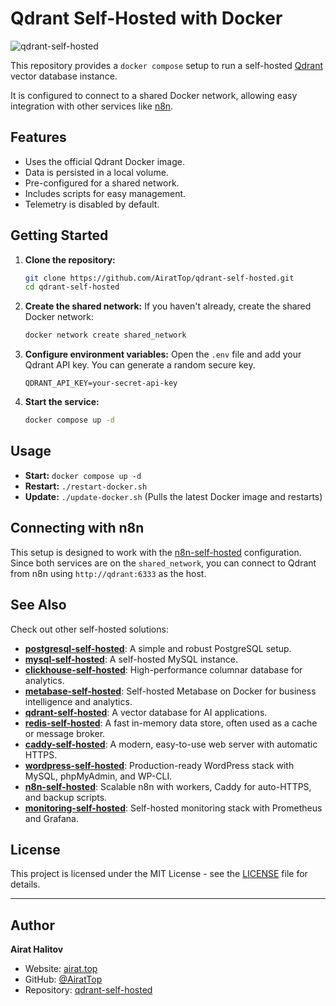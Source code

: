 # Qdrant Self-Hosted with Docker

![qdrant-self-hosted](https://repository-images.githubusercontent.com/1070266972/6589ab8c-bfc9-47f5-bead-4a509ebae6dc)

This repository provides a `docker compose` setup to run a self-hosted [Qdrant](https://qdrant.tech/) vector database instance.

It is configured to connect to a shared Docker network, allowing easy integration with other services like [n8n](https://github.com/AiratTop/n8n-self-hosted).

## Features

-   Uses the official Qdrant Docker image.
-   Data is persisted in a local volume.
-   Pre-configured for a shared network.
-   Includes scripts for easy management.
-   Telemetry is disabled by default.

## Getting Started

1.  **Clone the repository:**
    ```bash
    git clone https://github.com/AiratTop/qdrant-self-hosted.git
    cd qdrant-self-hosted
    ```

2.  **Create the shared network:**
    If you haven't already, create the shared Docker network:
    ```bash
    docker network create shared_network
    ```

3.  **Configure environment variables:**
    Open the `.env` file and add your Qdrant API key. You can generate a random secure key.
    ```
    QDRANT_API_KEY=your-secret-api-key
    ```

4.  **Start the service:**
    ```bash
    docker compose up -d
    ```

## Usage

-   **Start:** `docker compose up -d`
-   **Restart:** `./restart-docker.sh`
-   **Update:** `./update-docker.sh` (Pulls the latest Docker image and restarts)

## Connecting with n8n

This setup is designed to work with the [n8n-self-hosted](https://github.com/AiratTop/n8n-self-hosted) configuration. Since both services are on the `shared_network`, you can connect to Qdrant from n8n using `http://qdrant:6333` as the host.

## See Also

Check out other self-hosted solutions:

-   [**postgresql-self-hosted**](https://github.com/AiratTop/postgresql-self-hosted): A simple and robust PostgreSQL setup.
-   [**mysql-self-hosted**](https://github.com/AiratTop/mysql-self-hosted): A self-hosted MySQL instance.
-   [**clickhouse-self-hosted**](https://github.com/AiratTop/clickhouse-self-hosted): High-performance columnar database for analytics.
-   [**metabase-self-hosted**](https://github.com/AiratTop/metabase-self-hosted): Self-hosted Metabase on Docker for business intelligence and analytics.
-   [**qdrant-self-hosted**](https://github.com/AiratTop/qdrant-self-hosted): A vector database for AI applications.
-   [**redis-self-hosted**](https://github.com/AiratTop/redis-self-hosted): A fast in-memory data store, often used as a cache or message broker.
-   [**caddy-self-hosted**](https://github.com/AiratTop/caddy-self-hosted): A modern, easy-to-use web server with automatic HTTPS.
-   [**wordpress-self-hosted**](https://github.com/AiratTop/wordpress-self-hosted): Production-ready WordPress stack with MySQL, phpMyAdmin, and WP-CLI.
-   [**n8n-self-hosted**](https://github.com/AiratTop/n8n-self-hosted): Scalable n8n with workers, Caddy for auto-HTTPS, and backup scripts.
-   [**monitoring-self-hosted**](https://github.com/AiratTop/monitoring-self-hosted): Self-hosted monitoring stack with Prometheus and Grafana.

## License

This project is licensed under the MIT License - see the [LICENSE](LICENSE) file for details.

---

## Author

**Airat Halitov**

- Website: [airat.top](https://airat.top)
- GitHub: [@AiratTop](https://github.com/AiratTop)
- Repository: [qdrant-self-hosted](https://github.com/AiratTop/qdrant-self-hosted)
